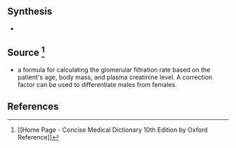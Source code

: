 ## Synthesis
- 
## Source [^1]
- a formula for calculating the glomerular filtration rate based on the patient's age, body mass, and plasma creatinine level. A correction factor can be used to differentiate males from females.
## References

[^1]: [[Home Page - Concise Medical Dictionary 10th Edition by Oxford Reference]]